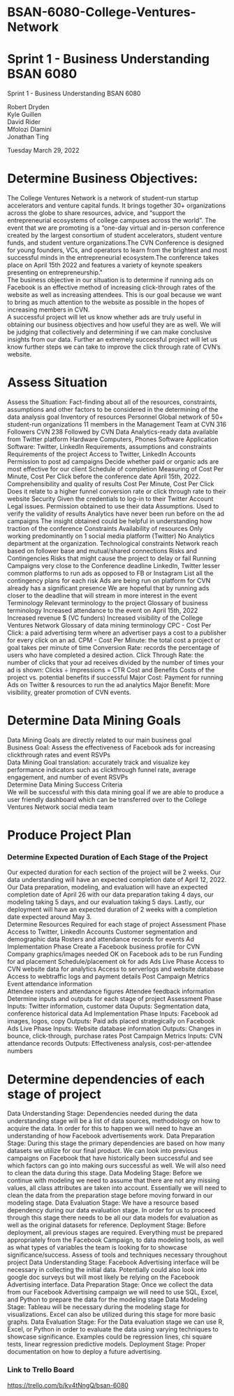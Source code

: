 # BSAN-6080-College-Ventures-Network
# Sprint 1 - Business Understanding BSAN 6080


Sprint 1 - Business Understanding BSAN 6080 <br />








Robert Dryden <br />
Kyle Guillen <br />
David Rider <br />
 Mfolozi Dlamini <br />
Jonathan Ting <br />








Tuesday March 29, 2022

# Determine Business Objectives:

The College Ventures Network is a network of student-run startup accelerators and venture capital funds. It brings together 30+ organizations across the globe to share resources, advice, and “support the entrepreneurial ecosystems of college campuses across the world”. 
The event that we are promoting is a “one-day virtual and in-person conference created by the largest consortium of student accelerators, student venture funds, and student venture organizations.The CVN Conference is designed for young founders, VCs, and operators to learn from the brightest and most successful minds in the entrepreneurial ecosystem.The conference takes place on April 15th 2022 and features a variety of keynote speakers presenting on entrepreneurship." <br />
The business objective in our situation is to determine if running ads on Facebook is an effective method of increasing click-through rates of the website as well as increasing attendees. This is our goal because we want to bring as much attention to the website as possible in the hopes of increasing members in CVN. <br />
A successful project will let us know whether ads are truly useful in obtaining our business objectives and how useful they are as well. We will be judging that collectively and determining if we can make conclusive insights from our data. Further an extremely successful project will let us know further steps we can take to improve the click through rate of CVN’s website. 



# Assess Situation
Assess the Situation: Fact-finding about all of the resources, constraints, assumptions and other factors to be considered in the determining of the data analysis goal
Inventory of resources
Personnel
 Global network of 50+ student-run organizations
11 members in the Management Team at CVN
316 Followers CVN
238 Followed by CVN
Data
Analytics-ready data available from Twitter platform
Hardware
Computers, Phones
Software
Application Software: Twitter, LinkedIn
Requirements, assumptions and constraints
Requirements of the project
Access to Twitter, LinkedIn Accounts
Permission to post ad campaigns
Decide whether paid or organic ads are most effective for our client
Schedule of completion
Measuring of Cost Per Minute, Cost Per Click before the conference date April 15th, 2022.
Comprehensibility and quality of results
Cost Per Minute, Cost Per Click
Does it relate to a higher funnel conversion rate or click through rate to their website
Security
Given the credentials to log-in to their Twitter Account
Legal issues.
Permission obtained to use their data
Assumptions. Used to verify the validity of results
Analytics have never been run before on the ad campaigns
The insight obtained could be helpful in understanding how traction of the conference
Constraints
Availability of resources
Only working predominantly on 1 social media platform (Twitter)
No Analytics department at the organization. 
Technological constraints
Network reach based on follower base and mutual/shared connections
Risks and Contingencies
Risks that might cause the project to delay or fail
Running Campaigns very close to the Conference deadline
LinkedIn, Twitter lesser common platforms to run ads as opposed to FB or Instagram
List all the contingency plans for each risk 
Ads are being run on platform for CVN already has a significant presence
We are hopeful that by running ads closer to the deadline that will stream in more interest in the event
Terminology
Relevant terminology to the project
Glossary of business terminology
Increased attendance to the event on April 15th, 2022 
Increased revenue $ (VC funders)
Increased visibility of the College Ventures Network
Glossary of data mining terminology
CPC - Cost Per Click: a paid advertising term where an advertiser pays a cost to a publisher for every click on an ad. 
CPM - Cost Per Minute: the total cost a project or goal takes per minute of time
Conversion Rate:  records the percentage of users who have completed a desired action.
Click Through Rate: the number of clicks that your ad receives divided by the number of times your ad is shown:
 Clicks ÷ Impressions = CTR
Cost and Benefits
Costs of the project vs. potential benefits if successful
Major Cost: Payment for running Ads on Twitter & resources to run the ad analytics
Major Benefit: More visibility, greater promotion of CVN events.





# Determine Data Mining Goals
Data Mining Goals are directly related to our main business goal <br />
Business Goal: Assess the effectiveness of Facebook ads for increasing clickthrough rates and event RSVPs <br />
Data Mining Goal translation: accurately track and visualize key performance indicators such as clickthrough funnel rate, average engagement, and number of event RSVPs<br />
Determine Data Mining Success Criteria<br />
We will be successful with this data mining goal if we are able to produce a user friendly dashboard which can be transferred over to the College Ventures Network social media team

# Produce Project Plan
### Determine Expected Duration of Each Stage of the Project 
Our expected duration for each section of the project will be 2 weeks. Our data understanding will have an expected completion date of April 12, 2022. Our Data preparation, modeling, and evaluation will have an expected completion date of April 26 with our data preparation taking 4 days, our modeling taking 5 days, and our evaluation taking 5 days. Lastly, our deployment will have an expected duration of 2 weeks with a completion date expected around May 3. <br />
Determine Resources Required for each stage of project 
Assessment Phase
Access to Twitter, LinkedIn Accounts
Customer segmentation and demographic data
Rosters and attendance records for events
Ad Implementation Phase
Create a Facebook business profile for CVN
Company graphics/images needed
OK on Facebook ads to be run
Funding for ad placement
Schedule/placement ok for ads
Ads Live Phase
Access to CVN website data for analytics
Access to serverlogs and website database
Access to webtraffic logs and payment details
Post Campaign Metrics
Event attendance information	
Attendee rosters and attendance figures
Attendee feedback information
Determine inputs and outputs for each stage of project
Assessment Phase
Inputs: Twitter information, customer data
Ouputs: Segmentation data, conference historical data
Ad Implementation Phase
Inputs: Facebook ad images, logos, copy
Outputs: Paid ads placed strategically on Facebook
Ads Live Phase
Inputs: Website database information
Outputs: Changes in bounce, click-through, purchase rates
Post Campaign Metrics
Inputs: CVN attendance records
Outputs: Effectiveness analysis, cost-per-attendee numbers


# Determine dependencies of each stage of project
Data Understanding Stage:
Dependencies needed during the data understanding stage will be a list of data sources, methodology on how to acquire the data.  In order for this to happen we will need to have an understanding of how Facebook advertisements work. 
Data Preparation Stage:
During this stage the primary dependencies are based on how many datasets we utilize for our final product.  We can look into previous campaigns on Facebook that have historically been successful and see which factors can go into making ours successful as well.  We will also need to clean the data during this stage.
Data Modeling Stage:
Before we continue with modeling we need to assume that there are not any missing values, all class attributes are taken into account.  Essentially we will need to clean the data from the preparation stage before moving forward in our modeling stage. 
Data Evaluation Stage:
We have a resource based dependency during our data evaluation stage.  In order for us to proceed through this stage there needs to be all our data models for evaluation as well as the original datasets for reference. 
Deployment Stage:
Before deployment, all previous stages are required.  Everything must be prepared appropriately from the Facebook Campaign, to data modeling tools, as well as what types of variables the team is looking for to showcase significance/success.
Assess of tools and techniques necessary throughout project
Data Understanding Stage:
Facebook Advertising interface will be necessary in collecting the initial data.  Potentially could also look into google doc surveys but will most likely be relying on the Facebook Advertising interface. 
Data Preparation Stage:
Once we collect the data from our Facebook Advertising campaign we will need to use SQL, Excel, and Python to prepare the data for the modeling stage
Data Modeling Stage:
Tableau will be necessary during the modeling stage for visualizations.  Excel can also be utilized during this stage for more basic graphs.
Data Evaluation Stage:
For the Data evaluation stage we can use R, Excel, or Python in order to evaluate the data using varying techniques to showcase significance.  Examples could be regression lines, chi square tests, linear regression predictive models.
Deployment Stage:
Proper documentation on how to deploy a future advertising. 


### Link to Trello Board
https://trello.com/b/kv4tNngQ/bsan-6080
